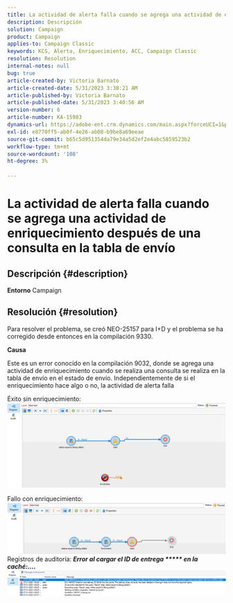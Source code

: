 ```yaml
---
title: La actividad de alerta falla cuando se agrega una actividad de enriquecimiento después de una consulta en la tabla de envío
description: Descripción
solution: Campaign
product: Campaign
applies-to: Campaign Classic
keywords: KCS, Alerta, Enriquecimiento, ACC, Campaign Classic
resolution: Resolution
internal-notes: null
bug: true
article-created-by: Victoria Barnato
article-created-date: 5/31/2023 3:38:21 AM
article-published-by: Victoria Barnato
article-published-date: 5/31/2023 3:40:56 AM
version-number: 6
article-number: KA-15983
dynamics-url: https://adobe-ent.crm.dynamics.com/main.aspx?forceUCI=1&pagetype=entityrecord&etn=knowledgearticle&id=409b9291-64ff-ed11-8f6e-6045bd006149
exl-id: e8770ff5-ab0f-4e26-ab08-b9be8a69eeae
source-git-commit: b65c5d951354da79e34a5d2ef2e4abc5859523b2
workflow-type: tm+mt
source-wordcount: '108'
ht-degree: 3%

---
```


# La actividad de alerta falla cuando se agrega una actividad de enriquecimiento después de una consulta en la tabla de envío

## Descripción {#description}

<b>Entorno</b>
Campaign


## Resolución {#resolution}


Para resolver el problema, se creó NEO-25157 para I+D y el problema se ha corregido desde entonces en la compilación 9330.

<b>Causa</b>


Este es un error conocido en la compilación 9032, donde se agrega una actividad de enriquecimiento cuando se realiza una consulta<b> </b>se realiza en la tabla de envío en el estado de envío. Independientemente de si el enriquecimiento hace algo o no, la actividad de alerta falla

Éxito sin enriquecimiento:
![](assets/ab975c07-d043-ed11-bba2-0022480868ff.png)

Fallo con enriquecimiento:
![](assets/ad975c07-d043-ed11-bba2-0022480868ff.png)
Registros de auditoría: <b>*Error al cargar el ID de entrega \*\*\*\*\* en la caché:....</b>*
![](assets/ac975c07-d043-ed11-bba2-0022480868ff.png)
